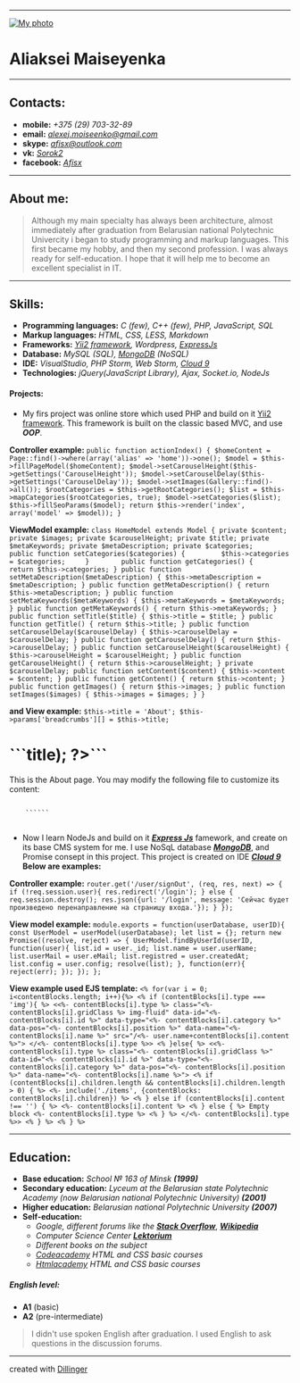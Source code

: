 ***
[![My photo](https://pp.userapi.com/c850616/v850616672/3e093/PLwvmXNhQPY.jpg?ava=1)](https://github.com/afisx)
# Aliaksei Maiseyenka
***
## Contacts:
* **mobile:** *+375 (29) 703-32-89*
* **email:** *alexej.moiseenko@gmail.com*
* **skype:** *afisx@outlook.com*
* **vk:** *[Sorok2](https://vk.com/sorok2)*
* **facebook:** *[Afisx](https://www.facebook.com/Afisx)*

***

## About me:

> Although my main specialty has always been architecture, almost immediately after graduation from Belarusian national Polytechnic Univercity i began to study programming and markup languages. This first became my hobby, and then my second profession. I was always ready for self-education. I hope that it will help me to become an excellent specialist in IT.

***

## Skills:
* **Programming languages:** *C (few), C++ (few), PHP, JavaScript, SQL*
* **Markup languages:** *HTML, CSS, LESS, Markdown*
* **Frameworks:** *[Yii2 framework](https://www.yiiframework.com/), Wordpress, [ExpressJs](http://expressjs.com/)*
* **Database:** *MySQL (SQL), [MongoDB](https://www.mongodb.com/) (NoSQL)*
* **IDE:** *VisualStudio, PHP Storm, Web Storm, [Cloud 9](http://c9.io)*
* **Technologies:** *jQuery(JavaScript Library), Ajax, Socket.io, NodeJs*

#### Projects:
 * My firs project was online store which used PHP and build on it [Yii2 framework](https://www.yiiframework.com/). This framework is built on the classic based MVC, and use ***OOP***.


**Controller example:** ```public function actionIndex()
	{
        $homeContent = Page::find()->where(array('alias' => 'home'))->one();
        $model = $this->fillPageModel($homeContent);
        $model->setCarouselHeight($this->getSettings('CarouselHeight'));
        $model->setCarouselDelay($this->getSettings('CarouselDelay'));
        $model->setImages(Gallery::find()->all());
		$rootCategories = $this->getRootCategories();
        $list = $this->mapCategories($rootCategories, true);
		$model->setCategories($list);
        $this->fillSeoParams($model);
		return $this->render('index', array('model' => $model));
	}```


**ViewModel example:** ```class HomeModel extends Model {
    private $content;
    private $images;
    private $carouselHeight;
    private $title;
    private $metaKeywords;
    private $metaDescription;
	private $categories;		
	public function setCategories($categories) {		
	    $this->categories = $categories;	
	}		
	public function getCategories() {	
	    return $this->categories;
	}
    public function setMetaDescription($metaDescription)
    {
        $this->metaDescription = $metaDescription;
    }
    public function getMetaDescription()
    {
        return $this->metaDescription;
    }
    public function setMetaKeywords($metaKeywords)
    {
        $this->metaKeywords = $metaKeywords;
    }
    public function getMetaKeywords()
    {
        return $this->metaKeywords;
    }
    public function setTitle($title)
    {
        $this->title = $title;
    }
    public function getTitle()
    {
        return $this->title;
    }
    public function setCarouselDelay($carouselDelay)
    {
        $this->carouselDelay = $carouselDelay;
    }
    public function getCarouselDelay()
    {
        return $this->carouselDelay;
    }
    public function setCarouselHeight($carouselHeight)
    {
        $this->carouselHeight = $carouselHeight;
    }
    public function getCarouselHeight()
    {
        return $this->carouselHeight;
    }
    private $carouselDelay;
    public function setContent($content)
    {
        $this->content = $content;
    }
    public function getContent()
    {
        return $this->content;
    }
    public function getImages()
    {
        return $this->images;
    }
    public function setImages($images)
    {
        $this->images = $images;
    }
}```


**and View example:** ```$this->title = 'About'; $this->params['breadcrumbs'][] = $this->title;```
 <div class="site-about">
	<h1>
	```<?php echo Html::encode($this->title); ?>```
	</h1>
	<p>This is the About page. You may modify the following file to customize its content:</p>
	<code>
	```<?php echo __FILE__; ?>```
	</code>
</div>


* Now I learn NodeJs and build on it ***[Express Js](http://expressjs.com/)*** famework, and create on its base CMS system for me. I use NoSqL database ***[MongoDB](https://www.mongodb.com/)***, and Promise consept in this project.
This project is created on IDE ***[Cloud 9](https://c9.io)***
**Below are examples:**

**Controller example:** ```router.get('/user/signOut', (req, res, next) => {
	if (!req.session.user){
		res.redirect('/login');
	} else {
		req.session.destroy();
		res.json({url: '/login', message: 'Сейчас будет произведено перенаправление на страницу входа.'});
	}
});```


**View model example:** ```module.exports = function(userDatabase, userID){
	const UserModel = userModel(userDatabase);
	let list = {};
	return new Promise((resolve, reject) => {
		UserModel.findByUserId(userID, function(user){
			list.id = user._id;
			list.name = user.userName;
			list.userMail = user.eMail;
			list.registred = user.createdAt;
			list.config = user.config;
			resolve(list);
		}, function(err){
			reject(err);
		});
	});
};```


**View example used EJS template:** ```<% for(var i = 0; i<contentBlocks.length; i++){%>
	<% if (contentBlocks[i].type === 'img'){ %>
		<<%- contentBlocks[i].type %> class="<%- contentBlocks[i].gridClass %> img-fluid" data-id="<%- contentBlocks[i].id %>" data-type="<%- contentBlocks[i].category %>" data-pos="<%- contentBlocks[i].position %>" data-name="<%- contentBlocks[i].name %>" src="/<%- user.name+contentBlocks[i].content %>">
		</<%- contentBlocks[i].type %>>
	<% }else{ %>
		<<%- contentBlocks[i].type %> class="<%- contentBlocks[i].gridClass %>" data-id="<%- contentBlocks[i].id %>" data-type="<%- contentBlocks[i].category %>" data-pos="<%- contentBlocks[i].position %>" data-name="<%- contentBlocks[i].name %>">
		<% if (contentBlocks[i].children.length && contentBlocks[i].children.length > 0) { %>
			<%- include('./items', {contentBlocks: contentBlocks[i].children}) %>
		<% } else if (contentBlocks[i].content !== '') { %>
			<%- contentBlocks[i].content %>
		<% } else { %>
			Empty block <%- contentBlocks[i].type %>
		<% } %>
		</<%- contentBlocks[i].type %>>
	<% } %>
<% } %>```

***

## Education:
* **Base education:** *School № 163 of Minsk* ***(1999)***
* **Secondary education:** *Lyceum at the Belarusian state Polytechnic Academy (now Belarusian national Polytechnic University)* ***(2001)***
* **Higher education:** *Belarusian national Polytechnic University* ***(2007)***
* **Self-education:**
    * *Google, different forums like the* ***[Stack Overflow](https://stackoverflow.com/)***, ***[Wikipedia](https://en.wikipedia.org/wiki/Main_Page)***
    * *Computer Science Center* ***[Lektorium](https://www.lektorium.tv/university/2932)***
    * *Different books on the subject*
    * *[Codeacademy](https://www.codecademy.com) HTML and CSS basic courses* 
    * *[Htmlacademy](https://htmlacademy.ru) HTML and CSS basic courses* 

##### English level:
* **A1** (basic)
* **A2** (pre-intermediate)

> I didn't use spoken English after graduation. I used English to ask questions in the discussion forums.

***
 created with [Dillinger](https://dillinger.io/) 
